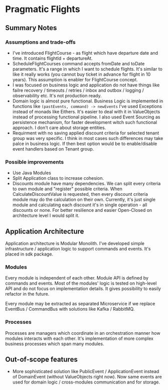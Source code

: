 # Pragmatic Flights

## Summary Notes

### Assumptions and trade-offs
 - I've introduced FlightCourse - as flight which have departure date and time. It contains flightId + departureAt.
 - ScheduleFlightCourses command accepts fromDate and toDate parameters. It's a range in which I want to schedule flights. It's similar to like it really works (you cannot buy ticket in advance for flight in 10 years). This assumption is enabler for FlightCourse concept.
 - I was focused on business logic and application do not have things like failre recovery / timeouts / retries / inbox and outbox / logging / observability etc. It's not production ready.
 - Domain logic is almost pure functional. Business Logic is implemented in functions like `(pastEvents, command) -> newEvents` I've used Exceptions instead of monads like Eithers. It's easier to deal
   with it in ValueObjects instead of processing functional pipeline. I also used Event Sourcing as persistence mechanism, for faster development witch such functional approach. I don't care about
   storage entities.
 - Requirment with no saving applied discount criteria for selected tenant group was very specific. I think in most cases such differences may take palce in business logic. If then best option would
   be to enable/disable event handlers based on Tenant group.

### Possible improvements

- Use Java Modules
- Split Application class to increase cohesion.
- Discounts module have many dependencies. We can split every criteria to own module and "register" possible criteria. When CalculateDiscountValue is requested, then every discount criteria module may
  do the calculation on their own. Currently, it's just single module and calculating each discount it's in single operation - all discounts or none. For better resilience and easier Open-Closed on
  architecture level I would split it.

## Application Architecture

Application architecture is Modular Monolith.
I've developed simple infrastructure / application logic to support commands and events. 
It's placed in sdk package.

### Modules
Every module is independent of each other. Module API is defined by commands and events.
Most of the modules' logic is tested on high-level API and do not focus on implementation details.
It gives possibility to easily refactor in the future.

Every module may be extracted as separated Microservice if we replace EventBus / CommandBus with solutions like Kafka / RabbitMQ.

### Processes
Processes are managers which coordinate in an orchestration manner how modules interacts with each other.
It's implementation of more complex business processes which span many modules.


## Out-of-scope features

- More sophisticated solution like PublicEvent / ApplicationEvent instead of DomainEvent (without ValueObjects right now). Now same events are used for domain logic / cross-modules communication and for storage.
